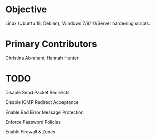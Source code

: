 
# Objective
Linux (Ubuntu 18, Debian), Windows 7/8/10/Server hardening scripts.

# Primary Contributors
Christina Abraham, Hannah Hunter

# TODO
Disable Send Packet Redirects

Disable ICMP Redirect Acceptance

Enable Bad Error Message Protection

Enforce Password Policies

Enable Firewall & Zones
